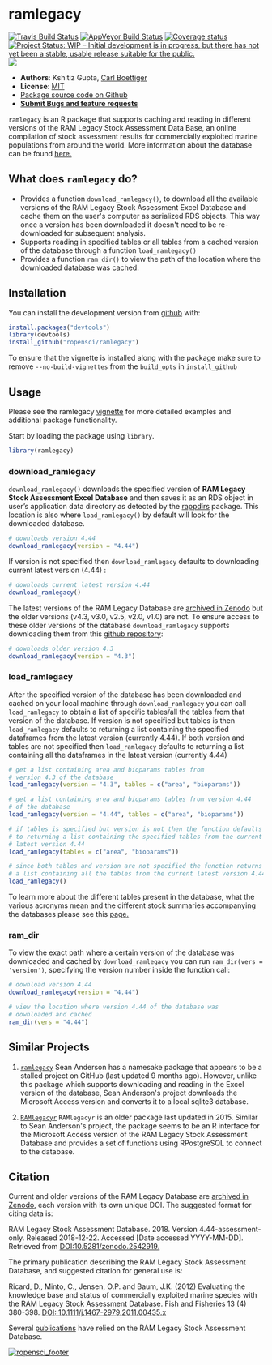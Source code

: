 
<!-- README.md is generated from README.Rmd. Please edit that file -->
ramlegacy
=========

[![Travis Build Status](https://travis-ci.com/ropensci/ramlegacy.svg?branch=master)](https://travis-ci.com/ropensci/ramlegacy) [![AppVeyor Build Status](https://ci.appveyor.com/api/projects/status/github/ropensci/ramlegacy?branch=master&svg=true)](https://ci.appveyor.com/project/kshtzgupta1/ramlegacy) [![Coverage status](https://codecov.io/gh/ropensci/ramlegacy/branch/master/graph/badge.svg)](https://codecov.io/github/ropensci/ramlegacy) [![Project Status: WIP – Initial development is in progress, but there has not yet been a stable, usable release suitable for the public.](https://www.repostatus.org/badges/latest/wip.svg)](https://www.repostatus.org/#wip) [![](https://badges.ropensci.org/264_status.svg)](https://github.com/ropensci/software-review/issues/264)

-   **Authors**: Kshitiz Gupta, [Carl Boettiger](http://www.carlboettiger.info/)
-   **License**: [MIT](http://opensource.org/licenses/MIT)
-   [Package source code on Github](https://github.com/ropensci/ramlegacy)
-   [**Submit Bugs and feature requests**](https://github.com/ropensci/ramlegacy/issues)

`ramlegacy` is an R package that supports caching and reading in different versions of the RAM Legacy Stock Assessment Data Base, an online compilation of stock assessment results for commercially exploited marine populations from around the world. More information about the database can be found [here.](https://www.ramlegacy.org/)

What does `ramlegacy` do?
-------------------------

-   Provides a function `download_ramlegacy()`, to download all the available versions of the RAM Legacy Stock Assessment Excel Database and cache them on the user's computer as serialized RDS objects. This way once a version has been downloaded it doesn't need to be re-downloaded for subsequent analysis.
-   Supports reading in specified tables or all tables from a cached version of the database through a function `load_ramlegacy()`
-   Provides a function `ram_dir()` to view the path of the location where the downloaded database was cached.

Installation
------------

You can install the development version from [github](https://github.com/ropensci/ramlegacy) with:

``` r
install.packages("devtools")
library(devtools)
install_github("ropensci/ramlegacy")
```

To ensure that the vignette is installed along with the package make sure to remove `--no-build-vignettes` from the `build_opts` in `install_github`

Usage
-----

Please see the ramlegacy [vignette](https://ropensci.github.io/ramlegacy/articles/ramlegacy.html) for more detailed examples and additional package functionality.

Start by loading the package using `library`.

``` r
library(ramlegacy)
```

### download\_ramlegacy

`download_ramlegacy()` downloads the specified version of **RAM Legacy Stock Assessment Excel Database** and then saves it as an RDS object in user’s application data directory as detected by the [rappdirs](https://CRAN.R-project.org/package=rappdirs) package. This location is also where `load_ramlegacy()` by default will look for the downloaded database.

``` r
# downloads version 4.44
download_ramlegacy(version = "4.44")
```

If version is not specified then `download_ramlegacy` defaults to downloading current latest version (4.44) :

``` r
# downloads current latest version 4.44
download_ramlegacy()
```

The latest versions of the RAM Legacy Database are [archived in Zenodo](https://zenodo.org/communities/rlsadb/) but the older versions (v4.3, v3.0, v2.5, v2.0, v1.0) are not. To ensure access to these older versions of the database `download_ramlegacy` supports downloading them from this [github repository](https://www.github.com/kshtzgupta1/ramlegacy-assets/):

``` r
# downloads older version 4.3
download_ramlegacy(version = "4.3")
```

### load\_ramlegacy

After the specified version of the database has been downloaded and cached on your local machine through `download_ramlegacy` you can call `load_ramlegacy` to obtain a list of specific tables/all the tables from that version of the database. If version is not specified but tables is then `load_ramlegacy` defaults to returning a list containing the specified dataframes from the latest version (currently 4.44). If both version and tables are not specified then `load_ramlegacy` defaults to returning a list containing all the dataframes in the latest version (currently 4.44)

``` r
# get a list containing area and bioparams tables from
# version 4.3 of the database
load_ramlegacy(version = "4.3", tables = c("area", "bioparams"))

# get a list containing area and bioparams tables from version 4.44
# of the database
load_ramlegacy(version = "4.44", tables = c("area", "bioparams"))

# if tables is specified but version is not then the function defaults
# to returning a list containing the specified tables from the current
# latest version 4.44
load_ramlegacy(tables = c("area", "bioparams"))

# since both tables and version are not specified the function returns
# a list containing all the tables from the current latest version 4.44
load_ramlegacy()
```

To learn more about the different tables present in the database, what the various acronyms mean and the different stock summaries accompanying the databases please see this [page.](https://ropensci.github.io/ramlegacy/articles/tables_description.html)

### ram\_dir

To view the exact path where a certain version of the database was downloaded and cached by `download_ramlegacy` you can run `ram_dir(vers = 'version')`, specifying the version number inside the function call:

``` r
# download version 4.44
download_ramlegacy(version = "4.44")

# view the location where version 4.44 of the database was
# downloaded and cached
ram_dir(vers = "4.44")
```

Similar Projects
----------------

1.  [`ramlegacy`](https://github.com/seananderson/ramlegacy) Sean Anderson has a namesake package that appears to be a stalled project on GitHub (last updated 9 months ago). However, unlike this package which supports downloading and reading in the Excel version of the database, Sean Anderson's project downloads the Microsoft Access version and converts it to a local sqlite3 database.

2.  [`RAMlegacyr`](https://github.com/ashander/RAMlegacyr) `RAMlegacyr` is an older package last updated in 2015. Similar to Sean Anderson's project, the package seems to be an R interface for the Microsoft Access version of the RAM Legacy Stock Assessment Database and provides a set of functions using RPostgreSQL to connect to the database.

Citation
--------

Current and older versions of the RAM Legacy Database are [archived in Zenodo](https://zenodo.org/communities/rlsadb/), each version with its own unique DOI. The suggested format for citing data is:

RAM Legacy Stock Assessment Database. 2018. Version 4.44-assessment-only. Released 2018-12-22. Accessed \[Date accessed YYYY-MM-DD\]. Retrieved from [DOI:10.5281/zenodo.2542919.](https://zenodo.org/record/2542919#.XE-rFs9KjBI)

The primary publication describing the RAM Legacy Stock Assessment Database, and suggested citation for general use is:

Ricard, D., Minto, C., Jensen, O.P. and Baum, J.K. (2012) Evaluating the knowledge base and status of commercially exploited marine species with the RAM Legacy Stock Assessment Database. Fish and Fisheries 13 (4) 380-398. [DOI: 10.1111/j.1467-2979.2011.00435.x](https://onlinelibrary.wiley.com/doi/abs/10.1111/j.1467-2979.2011.00435.x)

Several [publications](http://sites.uw.edu/ramlegac/publications/) have relied on the RAM Legacy Stock Assessment Database.

[![ropensci\_footer](https://ropensci.org/public_images/ropensci_footer.png)](https://ropensci.org)

